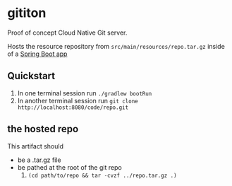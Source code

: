 # gititon

Proof of concept Cloud Native Git server.

Hosts the resource repository from `src/main/resources/repo.tar.gz`
inside of a [Spring Boot app](http://localhost:8080/code/repo.git)

## Quickstart

1. In one terminal session run `./gradlew bootRun`
1. In another terminal session run `git clone http://localhost:8080/code/repo.git`

## the hosted repo

This artifact should
- be a .tar.gz file
- be pathed at the root of the git repo
    1. `(cd path/to/repo && tar -cvzf ../repo.tar.gz .)`
